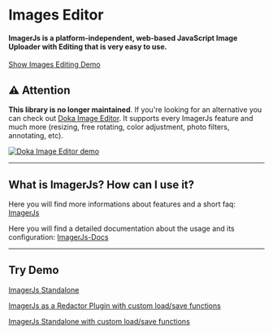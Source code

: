 # Images Editor
#### ImagerJs is a platform-independent, web-based JavaScript Image Uploader with Editing that is very easy to use.

[Show Images Editing Demo](https://carstenschaefer.github.io/ImagerJs/examples/try-imagerjs/)


## ⚠️ Attention

**This library is no longer maintained**. If you're looking for an alternative you can check out [Doka Image Editor](https://pqina.nl/doka/). It supports every ImagerJs feature and much more (resizing, free rotating, color adjustment, photo filters, annotating, etc).

[![Doka Image Editor demo](https://github.com/carstenschaefer/ImagerJs/raw/master/doka-image-editor-gh.gif?raw=true "Doka Image Editor (click on the image to view)")](https://pqina.nl/doka/)

***


## What is ImagerJs? How can I use it?

Here you will find more informations about features and a short faq: [ImagerJs](https://www.imagerjs.com)

Here you will find a detailed documentation about the usage and its configuration: [ImagerJs-Docs](https://github.com/carstenschaefer/ImagerJs/wiki)

***

## Try Demo

[ImagerJs Standalone](https://carstenschaefer.github.io/ImagerJs/examples/standalone/)

[ImagerJs as a Redactor Plugin with custom load/save functions](https://carstenschaefer.github.io/ImagerJs/examples/remote-upload/)

[ImagerJs Standalone with custom load/save functions](https://carstenschaefer.github.io/ImagerJs/examples/standalone-save/)
